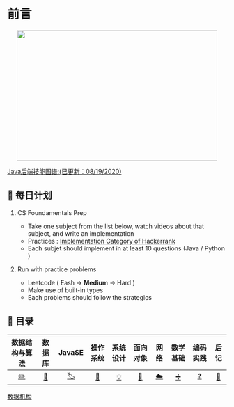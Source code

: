 # **前言**

<p align="center">
  <img width="460" height="300" src="https://media.giphy.com/media/KWQy384u0Rn9bCvwMa/giphy.gif">
</p>

[Java后端技能图谱:(已更新：08/19/2020)](https://www.processon.com/view/link/5f3bfbabe0b34d0711785dd3)

## 📅 每日计划
1. CS Foundamentals Prep 
	- Take one subject from the list below, watch videos about that subject, and write an implementation 
	- Practices : [Implementation Category of Hackerrank](https://www.hackerrank.com/domains/algorithms?filters%5Bsubdomains%5D%5B%5D=implementation&badge_type=problem-solving)
	- Each subjet should implement in at least 10 questions (Java / Python )
	
2. Run with practice problems 
	- Leetcode ( Eash -> **Medium** -> Hard )
	- Make use of built-in types
	- Each problems should follow the strategics

<p align="center">

## 📖 目录
|数据结构与算法|数据库|JavaSE|操作系统| 系统设计|面向对象|网络| 数学基础| 编码实践|后记|
| :---: | :----: | :---: | :----: | :----: | :----: | :----: | :----: | :----: |:----: |
| [:pencil2:](#📖-基础知识CS-Fundamentals) |[:floppy_disk:](#💾-数据库-Database)|[🏷](#🏷-语言回顾-Programming-Language-Review)|[🔨](#🔨-操作系统-Operating-System)|[💡](#💡-系统设计-System-Design)|[🎨](#🎨-面向对象-OOP-Design)|[☁️](☁️-计算机网络-Networks)|[➗](➗-数学基础-Mathmatics)|[❓](#❓编码实践-Run-practice-problems)|[:memo:](#🍭-后记)|

</p>

[数据机构](notes/datastructure/README.md)



